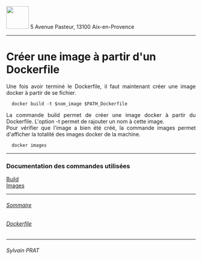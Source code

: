 <img style="height: 60px;" src="http://www.lpl-aix.fr/wp-content/uploads/2018/04/LPL_240_180.jpg" />
5 Avenue Pasteur, 13100 Aix-en-Provence

***

# Créer une image à partir d'un Dockerfile

<p style='text-align: justify'>
Une fois avoir terminé le Dockerfile, il faut maintenant créer une image docker à partir de se fichier.
</p>

``` shell
  docker build -t $nom_image $PATH_Dockerfile
```

<p style='text-align: justify'>
La commande build permet de créer une image docker à partir du Dockerfile. L'option -t permet de rajouter un nom à cette image.
<br>
Pour vérifier que l'image a bien été créé, la commande images permet d'afficher la totalité des images docker de la machine.
</p>

``` shell
  docker images
```



---
### Documentation des commandes utilisées

<a href="https://docs.docker.com/engine/reference/commandline/build/">Build</a><br>
<a href="https://docs.docker.com/engine/reference/commandline/images/">Images</a><br>

---
###### <a href="https://github.com/sylvain-prat/DocDocker/blob/master/README.md">Sommaire</a>
###### <a href="https://github.com/sylvain-prat/DocDocker/blob/master/Dockerfile/Dockerfile.md">Dockerfile</a>

---
###### Sylvain PRAT
